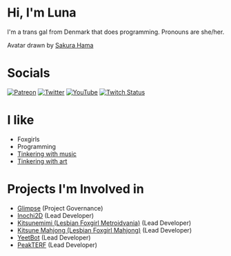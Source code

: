 # Hi, I'm Luna
I'm a trans gal from Denmark that does programming.
Pronouns are she/her.

Avatar drawn by [Sakura Hama](https://twitter.com/sakura_hama)

# Socials
[![Patreon](https://img.shields.io/badge/Patreon-f96854?logo=patreon&logoColor=white)](https://www.patreon.com/clipsey) 
[![Twitter](https://img.shields.io/badge/Twitter-blue?logo=Twitter&logoColor=white)](https://twitter.com/LunaFoxgirlVT) 
[![YouTube](https://img.shields.io/badge/YouTube-red?logo=youtube)](https://www.youtube.com/channel/UCSPdkWEEXC0weGVcIYW3hhA) 
[![Twitch Status](https://img.shields.io/twitch/status/LunaFoxgirlVT?style=social)](https://twitch.tv/LunaFoxgirlVT) 

# I like
 * Foxgirls
 * Programming
 * [Tinkering with music](https://soundcloud.com/clipsey-luna)
 * [Tinkering with art](https://www.pixiv.net/en/users/50289512)

# Projects I'm Involved in
 * [Glimpse](https://github.com/glimpse-editor) (Project Governance)
 * [Inochi2D](https://github.com/Inochi2D/inochi2d) (Lead Developer)
 * [Kitsunemimi (Lesbian Foxgirl Metroidvania)](https://twitter.com/KitsunemimiGame) (Lead Developer)
 * [Kitsune Mahjong (Lesbian Foxgirl Mahjong)](https://github.com/KitsunebiGames/km-engine) (Lead Developer)
 * [YeetBot](https://github.com/Member1221/yeetbot) (Lead Developer)
 * [PeakTERF](https://peakterf.com) (Lead Developer)
